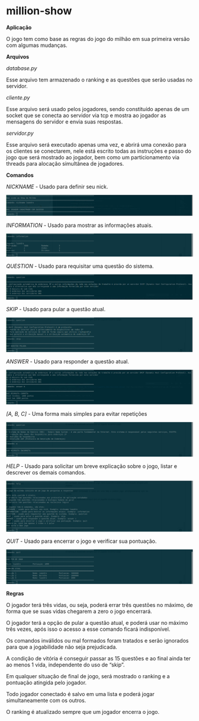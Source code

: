 # million-show

**Aplicação**

O jogo tem como base as regras do jogo do milhão em sua primeira versão com algumas mudanças.

**Arquivos**

_database.py_

Esse arquivo tem armazenado o ranking e as questões que serão usadas no servidor.

_cliente.py_

Esse arquivo será usado pelos jogadores, sendo constituído apenas de um socket que se conecta ao servidor via tcp e mostra ao jogador as mensagens do servidor e envia suas respostas.

_servidor.py_

Esse arquivo será executado apenas uma vez, e abrirá uma conexão para os clientes se conectarem, nele está escrito todas as instruções e passo do jogo que será mostrado ao jogador, bem como um particionamento via threads para alocação simultânea de jogadores.

**Comandos**

_NICKNAME_ - Usado para definir seu nick.

![nickname](images/nickname.png)

_INFORMATION_ - Usado para mostrar as informações atuais.

![information](images/information.png)

_QUESTION_ - Usado para requisitar uma questão do sistema.

![question](images/question.png)

_SKIP_ - Usado para pular a questão atual.

![skip](images/skip.png)

_ANSWER_ - Usado para responder a questão atual.

![answer](images/answer.png)

_[A, B, C]_ - Uma forma mais simples para evitar repetições

![facility](images/facility.png)

_HELP_ - Usado para solicitar um breve explicação sobre o jogo, listar e descrever os demais comandos.
 
![help](images/help.png)

_QUIT_ - Usado para encerrar o jogo e verificar sua pontuação.

![quit](images/quit.png)

**Regras**

O jogador terá três vidas, ou seja, poderá errar três questões no máximo, de forma que se suas vidas chegarem a zero o jogo encerrará.

O jogador terá a opção de pular a questão atual, e poderá usar no máximo três vezes, após isso o acesso a esse comando ficará indisponível.

Os comandos inválidos ou mal formados foram tratados e serão ignorados para que a jogabilidade não seja prejudicada.

A condição de vitória é conseguir passar as 15 questões e ao final ainda ter ao menos 1 vida, independente do uso de “skip”.

Em qualquer situação de final de jogo, será mostrado o ranking e a pontuação atingida pelo jogador.

Todo jogador conectado é salvo em uma lista e poderá jogar simultaneamente com os outros.

O ranking é atualizado sempre que um jogador encerra o jogo.
